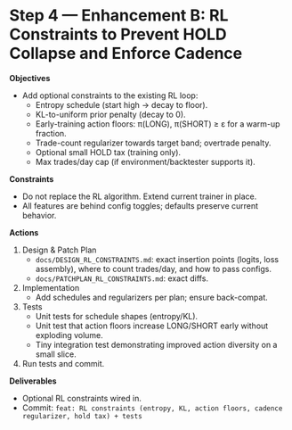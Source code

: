 # Step 4 — Enhancement B: RL Constraints to Prevent HOLD Collapse and Enforce Cadence

**Objectives**
- Add optional constraints to the existing RL loop:
  - Entropy schedule (start high → decay to floor).
  - KL-to-uniform prior penalty (decay to 0).
  - Early-training action floors: π(LONG), π(SHORT) ≥ ε for a warm-up fraction.
  - Trade-count regularizer towards target band; overtrade penalty.
  - Optional small HOLD tax (training only).
  - Max trades/day cap (if environment/backtester supports it).

**Constraints**
- Do not replace the RL algorithm. Extend current trainer in place.
- All features are behind config toggles; defaults preserve current behavior.

**Actions**
1) Design & Patch Plan
   - `docs/DESIGN_RL_CONSTRAINTS.md`: exact insertion points (logits, loss assembly), where to count trades/day, and how to pass configs.
   - `docs/PATCHPLAN_RL_CONSTRAINTS.md`: exact diffs.
2) Implementation
   - Add schedules and regularizers per plan; ensure back-compat.
3) Tests
   - Unit tests for schedule shapes (entropy/KL).
   - Unit test that action floors increase LONG/SHORT early without exploding volume.
   - Tiny integration test demonstrating improved action diversity on a small slice.
4) Run tests and commit.

**Deliverables**
- Optional RL constraints wired in.
- Commit: `feat: RL constraints (entropy, KL, action floors, cadence regularizer, hold tax) + tests`
